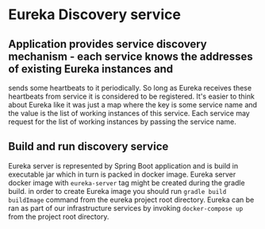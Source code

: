 # Eureka Discovery service
## Application provides service discovery mechanism - each service knows the addresses of existing Eureka instances and 
sends some heartbeats to it periodically. So long as Eureka receives these heartbeats from service it is considered to be 
registered. It's easier to think about Eureka like it was just a map where the key is some service name and the value is 
the list of working instances of this service. Each service may request for the list of working instances by passing the 
service name.

## Build and run discovery service
Eureka server is represented by Spring Boot application and is build in executable jar which in turn is packed in docker 
image. Eureka server docker image with `eureka-server` tag might be created during the gradle build. in order to create 
Eureka image you should run `gradle build buildImage` command from the eureka project root directory. Eureka can be ran 
as part of our infrastructure services by invoking `docker-compose up` from the project root directory.